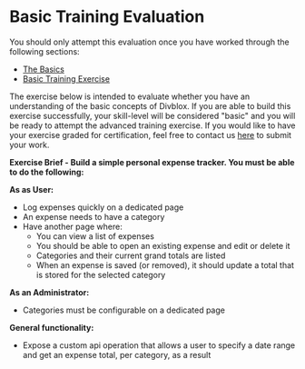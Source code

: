 # Basic Training Evaluation

You should only attempt this evaluation once you have worked through the following sections:

-   [The Basics](the-basics.md)
-   [Basic Training Exercise](basic-training-exercise.md)

The exercise below is intended to evaluate whether you have an understanding of the basic concepts of Divblox. If you are able to build this exercise successfully, your skill-level will be considered "basic" and you will be ready to attempt the advanced training exercise. If you would like to have your exercise graded for certification, feel free to contact us [here](https://Divblox.com/#contact) to submit your work.

**Exercise Brief - Build a simple personal expense tracker. You must be able to do the following:**

**As as User:**

-   Log expenses quickly on a dedicated page
-   An expense needs to have a category
-   Have another page where:
    -   You can view a list of expenses
    -   You should be able to open an existing expense and edit or delete it
    -   Categories and their current grand totals are listed
    -   When an expense is saved (or removed), it should update a total that is stored for the selected category

**As an Administrator:**

-   Categories must be configurable on a dedicated page

**General functionality:**

-   Expose a custom api operation that allows a user to specify a date range and get an expense total, per category, as a result
